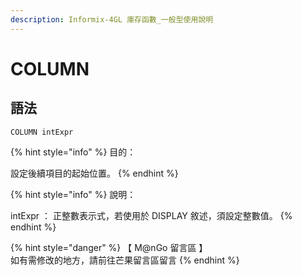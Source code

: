 ```yaml
---
description: Informix-4GL 庫存函數_一般型使用說明
---
```


# COLUMN

## 語法

```
COLUMN intExpr
```

{% hint style="info" %}
目的：

設定後續項目的起始位置。
{% endhint %}

{% hint style="info" %}
說明：

intExpr ： 正整數表示式，若使用於 DISPLAY 敘述，須設定整數值。
{% endhint %}

{% hint style="danger" %}
【 M@nGo 留言區 】\
如有需修改的地方，請前往芒果留言區留言
{% endhint %}
